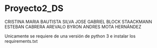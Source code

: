 # Proyecto2_DS
CRISTINA MARIA BAUTISTA SILVA
JOSE GABRIEL BLOCK STAACKMANN
ESTEBAN CABRERA AREVALO
BYRON ANDRES MOTA HERNÁNDEZ

Unicamente se requiere de una versión de python 3 e instalar los requirements.txt

